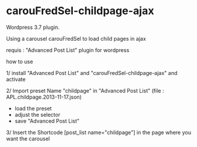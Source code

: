 carouFredSel-childpage-ajax
===========================

Wordpress 3.7 plugin.

Using a carousel carouFredSel to load child pages in ajax

requis : "Advanced Post List" plugin for wordpress 


how to use

1/ install "Advanced Post List" and "carouFredSel-childpage-ajax" and activate

2/ Import preset Name "childpage" in "Advanced Post List" (file : APL.childpage.2013-11-17.json)

- load the preset 
- adjust the selector 
- save "Advanced Post List"

3/ Insert the Shortcode [post_list name="childpage"] in the page where you want the carousel

